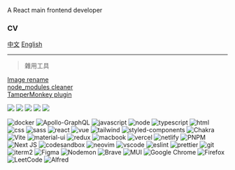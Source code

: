 A React main frontend developer

### CV
[中文](https://docs.google.com/document/d/1_0No9hwFn2VLdSQoURr1rkMt84YpymLEJkJ0YxTikrw/edit?tab=t.0)
[English](https://docs.google.com/document/d/1SZq7MTtXlPB5uydna9uFLJGYcKJ16Cc8TPLeOSMkJRk/edit?usp=sharing)

---

> 雜用工具

[Image rename](https://www.npmjs.com/package/@pakerzhang/rename-cli)  
[node_modules cleaner](https://github.com/pakerchang/module-cleaner)  
[TamperMonkey plugin](https://greasyfork.org/zh-TW/scripts/417890-%E4%BF%AE%E5%BE%A9udemy-subtitle-google%E7%BF%BB%E8%AD%AF%E5%95%8F%E9%A1%8C)

![](http://github-profile-summary-cards.vercel.app/api/cards/repos-per-language?username=pakerchang&theme=onedark)
![](http://github-profile-summary-cards.vercel.app/api/cards/most-commit-language?username=pakerchang&theme=onedark)
![](http://github-profile-summary-cards.vercel.app/api/cards/stats?username=pakerchang&theme=onedark)
![](http://github-profile-summary-cards.vercel.app/api/cards/productive-time?username=pakerchang&theme=onedark&utcOffset=8)
![](http://github-profile-summary-cards.vercel.app/api/cards/profile-details?username=pakerchang&theme=onedark)

![docker](https://img.shields.io/badge/docker-%230db7ed.svg?style=for-the-badge&logo=docker&logoColor=white)
![Apollo-GraphQL](https://img.shields.io/badge/-ApolloGraphQL-311C87?style=for-the-badge&logo=apollo-graphql)
![javascript](https://img.shields.io/badge/JavaScript-F7DF1E?style=for-the-badge&logo=javascript&logoColor=black)
![node](https://img.shields.io/badge/Node.js-43853D?style=for-the-badge&logo=node.js&logoColor=white)
![typescript](https://img.shields.io/badge/TypeScript-007ACC?style=for-the-badge&logo=typescript&logoColor=white)
![html](https://img.shields.io/badge/HTML5-E34F26?style=for-the-badge&logo=html5&logoColor=white)
![css](https://img.shields.io/badge/CSS3-1572B6?style=for-the-badge&logo=css3&logoColor=white)
![sass](https://img.shields.io/badge/Sass-CC6699?style=for-the-badge&logo=sass&logoColor=white)
![react](https://img.shields.io/badge/React-20232A?style=for-the-badge&logo=react&logoColor=61DAFB)
![vue](https://img.shields.io/badge/Vue.js-35495E?style=for-the-badge&logo=vue.js&logoColor=4FC08D)
![tailwind](https://img.shields.io/badge/Tailwind_CSS-38B2AC?style=for-the-badge&logo=tailwind-css&logoColor=white)
![styled-components](https://img.shields.io/badge/styled--components-DB7093?style=for-the-badge&logo=styled-components&logoColor=white)
![Chakra](https://img.shields.io/badge/chakra-%234ED1C5.svg?style=for-the-badge&logo=chakraui&logoColor=white)
![Vite](https://img.shields.io/badge/vite-%23646CFF.svg?style=for-the-badge&logo=vite&logoColor=white)
![material-ui](https://img.shields.io/badge/Material--UI-0081CB?style=for-the-badge&logo=material-ui&logoColor=white)
![redux](https://img.shields.io/badge/Redux-593D88?style=for-the-badge&logo=redux&logoColor=white)
![macbook](https://img.shields.io/badge/Apple-MacBook_Pro_2020-999999?style=for-the-badge&logo=apple&logoColor=white)
![vercel](https://img.shields.io/badge/Vercel-000000?style=for-the-badge&logo=vercel&logoColor=white)
![netlify](https://img.shields.io/badge/Netlify-00C7B7?style=for-the-badge&logo=netlify&logoColor=white)
![PNPM](https://img.shields.io/badge/pnpm-%234a4a4a.svg?style=for-the-badge&logo=pnpm&logoColor=f69220)
![Next JS](https://img.shields.io/badge/Next-black?style=for-the-badge&logo=next.js&logoColor=white)
![codesandbox](https://img.shields.io/badge/Codesandbox-000000?style=for-the-badge&logo=CodeSandbox&logoColor=white)
![neovim](https://img.shields.io/badge/NeoVim-%2357A143.svg?&style=for-the-badge&logo=neovim&logoColor=white)
![vscode](https://img.shields.io/badge/Visual_Studio_Code-0078D4?style=for-the-badge&logo=visual%20studio%20code&logoColor=white)
![eslint](https://img.shields.io/badge/eslint-3A33D1?style=for-the-badge&logo=eslint&logoColor=white)
![prettier](https://img.shields.io/badge/prettier-1A2C34?style=for-the-badge&logo=prettier&logoColor=F7BA3E)
![git](https://img.shields.io/badge/GIT-E44C30?style=for-the-badge&logo=git&logoColor=white)
![iterm2](https://img.shields.io/badge/iTerm2-000000?style=for-the-badge&logo=iterm2&logoColor=white)
![Figma](https://img.shields.io/badge/figma-%23F24E1E.svg?style=for-the-badge&logo=figma&logoColor=white)
![Nodemon](https://img.shields.io/badge/NODEMON-%23323330.svg?style=for-the-badge&logo=nodemon&logoColor=%BBDEAD)
![Brave](https://img.shields.io/badge/Brave-FB542B?style=for-the-badge&logo=Brave&logoColor=white)
![MUI](https://img.shields.io/badge/MUI-%230081CB.svg?style=for-the-badge&logo=mui&logoColor=white)
![Google Chrome](https://img.shields.io/badge/Google%20Chrome-4285F4?style=for-the-badge&logo=GoogleChrome&logoColor=white)
![Firefox](https://img.shields.io/badge/Firefox-FF7139?style=for-the-badge&logo=Firefox-Browser&logoColor=white)
![LeetCode](https://img.shields.io/badge/LeetCode-000000?style=for-the-badge&logo=LeetCode&logoColor=#d16c06)
![Alfred](https://img.shields.io/badge/alfred-%235C1F87.svg?style=for-the-badge&logo=alfred)
